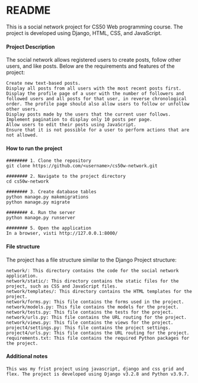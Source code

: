 # README

This is a social network project for CS50 Web programming course. The project is developed using Django, HTML, CSS, and JavaScript.

#### Project Description

The social network allows registered users to create posts, follow other users, and like posts. Below are the requirements and features of the project:

    Create new text-based posts.
    Display all posts from all users with the most recent posts first.
    Display the profile page of a user with the number of followers and followed users and all posts for that user, in reverse chronological order. The profile page should also allow users to follow or unfollow other users.
    Display posts made by the users that the current user follows.
    Implement pagination to display only 10 posts per page.
    Allow users to edit their posts using JavaScript.
    Ensure that it is not possible for a user to perform actions that are not allowed.

#### How to run the project

    ######## 1. Clone the repository
    git clone https://github.com/<username>/cs50w-network.git

    ######## 2. Navigate to the project directory
    cd cs50w-network

    ######## 3. Create database tables
    python manage.py makemigrations
    python manage.py migrate
    
    ######## 4. Run the server
    python manage.py runserver

    ######## 5. Open the application 
    In a browser, visti http://127.0.0.1:8000/

#### File structure

The project has a file structure similar to the Django Project structure:

    network/: This directory contains the code for the social network application.
    network/static/: This directory contains the static files for the project, such as CSS and JavaScript files.
    network/templates/: This directory contains the HTML templates for the project.
    network/forms.py: This file contains the forms used in the project.
    network/models.py: This file contains the models for the project.
    network/tests.py: This file contains the tests for the project.
    network/urls.py: This file contains the URL routing for the project.
    network/views.py: This file contains the views for the project.
    project4/settings.py: This file contains the project settings.
    project4/urls.py: This file contains the URL routing for the project.
    requirements.txt: This file contains the required Python packages for the project.

#### Additional notes

    This was my frist project using javascript, django and css grid and flex. The project is developed using Django v3.2.8 and Python v3.9.7.
